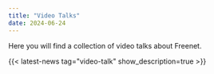 ```yaml
---
title: "Video Talks"
date: 2024-06-24
---
```


Here you will find a collection of video talks about Freenet.

{{< latest-news tag="video-talk" show_description=true >}}
